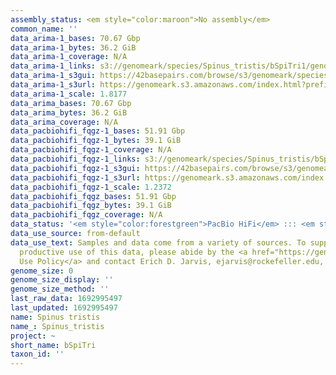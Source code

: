 ```yaml
---
assembly_status: <em style="color:maroon">No assembly</em>
common_name: ''
data_arima-1_bases: 70.67 Gbp
data_arima-1_bytes: 36.2 GiB
data_arima-1_coverage: N/A
data_arima-1_links: s3://genomeark/species/Spinus_tristis/bSpiTri1/genomic_data/arima/<br>
data_arima-1_s3gui: https://42basepairs.com/browse/s3/genomeark/species/Spinus_tristis/bSpiTri1/genomic_data/arima/
data_arima-1_s3url: https://genomeark.s3.amazonaws.com/index.html?prefix=species/Spinus_tristis/bSpiTri1/genomic_data/arima/
data_arima-1_scale: 1.8177
data_arima_bases: 70.67 Gbp
data_arima_bytes: 36.2 GiB
data_arima_coverage: N/A
data_pacbiohifi_fqgz-1_bases: 51.91 Gbp
data_pacbiohifi_fqgz-1_bytes: 39.1 GiB
data_pacbiohifi_fqgz-1_coverage: N/A
data_pacbiohifi_fqgz-1_links: s3://genomeark/species/Spinus_tristis/bSpiTri1/genomic_data/pacbio_hifi/<br>
data_pacbiohifi_fqgz-1_s3gui: https://42basepairs.com/browse/s3/genomeark/species/Spinus_tristis/bSpiTri1/genomic_data/pacbio_hifi/
data_pacbiohifi_fqgz-1_s3url: https://genomeark.s3.amazonaws.com/index.html?prefix=species/Spinus_tristis/bSpiTri1/genomic_data/pacbio_hifi/
data_pacbiohifi_fqgz-1_scale: 1.2372
data_pacbiohifi_fqgz_bases: 51.91 Gbp
data_pacbiohifi_fqgz_bytes: 39.1 GiB
data_pacbiohifi_fqgz_coverage: N/A
data_status: '<em style="color:forestgreen">PacBio HiFi</em> ::: <em style="color:forestgreen">Arima</em>'
data_use_source: from-default
data_use_text: Samples and data come from a variety of sources. To support fair and
  productive use of this data, please abide by the <a href="https://genome10k.soe.ucsc.edu/data-use-policies/">Data
  Use Policy</a> and contact Erich D. Jarvis, ejarvis@rockefeller.edu, with any questions.
genome_size: 0
genome_size_display: ''
genome_size_method: ''
last_raw_data: 1692995497
last_updated: 1692995497
name: Spinus tristis
name_: Spinus_tristis
project: ~
short_name: bSpiTri
taxon_id: ''
---
```


